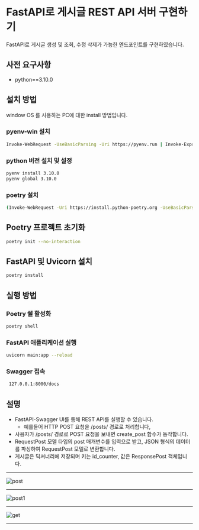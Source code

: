# FastAPI로 게시글 REST API 서버 구현하기

FastAPI로 게시글 생성 및 조회, 수정 삭제가 가능한 엔드포인트를 구현하였습니다.

## 사전 요구사항

- python==3.10.0
 
## 설치 방법

window OS 를 사용하는 PC에 대한 install 방법입니다.

### pyenv-win 설치

```bash
Invoke-WebRequest -UseBasicParsing -Uri https://pyenv.run | Invoke-Expression
```

### python 버전 설치 및 설정
```bash
pyenv install 3.10.0
pyenv global 3.10.0
```

### poetry 설치

```bash
(Invoke-WebRequest -Uri https://install.python-poetry.org -UseBasicParsing).Content | python -
```

## Poetry 프로젝트 초기화

```bash
poetry init --no-interaction
```

## FastAPI 및 Uvicorn 설치

```bash
poetry install
```

## 실행 방법

### Poetry 쉘 활성화

```bash
poetry shell
```

### FastAPI 애플리케이션 실행

```bash
uvicorn main:app --reload
```

### Swagger 접속

```bash
 127.0.0.1:8000/docs
```

## 설명

- FastAPI-Swagger UI를 통해 REST API를 실행할 수 있습니다.
   - 예를들어 HTTP POST 요청을 /posts/ 경로로 처리합니다,
- 사용자가 /posts/ 경로로 POST 요청을 보내면 create_post 함수가 동작합니다.
- RequestPost 모델 타입의 post 매개변수를 입력으로 받고, JSON 형식의 데이터를 파싱하여 RequestPost 모델로 변환합니다.
- 게시글은 딕셔너리에 저장되며 키는 id_counter, 값은 ResponsePost 객체입니다.


* * *
![post](https://github.com/f-lab-edu/fastapi-restapi/assets/74363678/44da76a1-a408-4b1c-ba89-eddd8bfeedd7)
* * *
![post1](https://github.com/f-lab-edu/fastapi-restapi/assets/74363678/148503ac-7656-45c1-979a-78f991f219aa)
* * *
![get](https://github.com/f-lab-edu/fastapi-restapi/assets/74363678/4d4a21f4-ba52-4e31-aec7-aacd14149b40)
* * *
